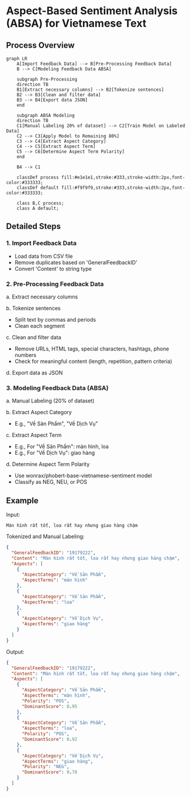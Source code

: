 # Aspect-Based Sentiment Analysis (ABSA) for Vietnamese Text

## Process Overview

```mermaid
graph LR
    A[Import Feedback Data] --> B[Pre-Processing Feedback Data]
    B --> C[Modeling Feedback Data ABSA]

    subgraph Pre-Processing
    direction TB
    B1[Extract necessary columns] --> B2[Tokenize sentences]
    B2 --> B3[Clean and filter data]
    B3 --> B4[Export data JSON]
    end

    subgraph ABSA Modeling
    direction TB
    C1[Manual Labeling 20% of dataset] --> C2[Train Model on Labeled Data]
    C2 --> C3[Apply Model to Remaining 80%]
    C3 --> C4[Extract Aspect Category]
    C4 --> C5[Extract Aspect Term]
    C5 --> C6[Determine Aspect Term Polarity]
    end

    B4 --> C1

    classDef process fill:#e1e1e1,stroke:#333,stroke-width:2px,font-color:#333333;
    classDef default fill:#f9f9f9,stroke:#333,stroke-width:2px,font-color:#333333;

    class B,C process;
    class A default;
```

## Detailed Steps

### 1. Import Feedback Data
- Load data from CSV file
- Remove duplicates based on 'GeneralFeedbackID'
- Convert 'Content' to string type

### 2. Pre-Processing Feedback Data
a. Extract necessary columns

b. Tokenize sentences
   - Split text by commas and periods
   - Clean each segment

c. Clean and filter data
   - Remove URLs, HTML tags, special characters, hashtags, phone numbers
   - Check for meaningful content (length, repetition, pattern criteria)

d. Export data as JSON

### 3. Modeling Feedback Data (ABSA)
a. Manual Labeling (20% of dataset)

b. Extract Aspect Category
   - E.g., "Về Sản Phẩm", "Về Dịch Vụ"

c. Extract Aspect Term
   - E.g., For "Về Sản Phẩm": màn hình, loa
   - E.g., For "Về Dịch Vụ": giao hàng

d. Determine Aspect Term Polarity
   - Use wonrax/phobert-base-vietnamese-sentiment model
   - Classify as NEG, NEU, or POS

## Example

Input:
```
Màn hình rất tốt, loa rất hay nhưng giao hàng chậm
```

Tokenized and Manual Labeling:
```json
{
  "GeneralFeedbackID": "19179222",
  "Content": "Màn hình rất tốt, loa rất hay nhưng giao hàng chậm",
  "Aspects": [
    {
      "AspectCategory": "Về Sản Phẩm",
      "AspectTerms": "màn hình"
    },
    {
      "AspectCategory": "Về Sản Phẩm",
      "AspectTerms": "loa"
    },
    {
      "AspectCategory": "Về Dịch Vụ",
      "AspectTerms": "giao hàng"
    }
  ]
}
```

Output:
```json
{
  "GeneralFeedbackID": "19179222",
  "Content": "Màn hình rất tốt, loa rất hay nhưng giao hàng chậm",
  "Aspects": [
    {
      "AspectCategory": "Về Sản Phẩm",
      "AspectTerms": "màn hình",
      "Polarity": "POS",
      "DominantScore": 0.95
    },
    {
      "AspectCategory": "Về Sản Phẩm",
      "AspectTerms": "loa",
      "Polarity": "POS",
      "DominantScore": 0.92
    },
    {
      "AspectCategory": "Về Dịch Vụ",
      "AspectTerms": "giao hàng",
      "Polarity": "NEG",
      "DominantScore": 0.78
    }
  ]
}
```